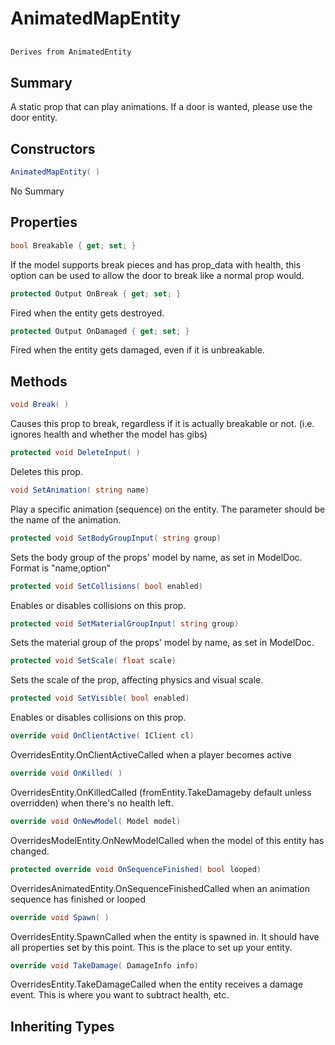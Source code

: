 # AnimatedMapEntity

## 
```c#
Derives from AnimatedEntity
```

## Summary

A static prop that can play animations. If a door is wanted, please use the door entity.
## Constructors

```c#
AnimatedMapEntity( ) 
```
No Summary
## Properties

```c#
bool Breakable { get; set; } 
```
If the model supports break pieces and has prop_data with health, this option can be used to allow the door to break like a normal prop would.
```c#
protected Output OnBreak { get; set; } 
```
Fired when the entity gets destroyed.
```c#
protected Output OnDamaged { get; set; } 
```
Fired when the entity gets damaged, even if it is unbreakable.
## Methods

```c#
void Break( ) 
```
Causes this prop to break, regardless if it is actually breakable or not. (i.e. ignores health and whether the model has gibs)
```c#
protected void DeleteInput( ) 
```
Deletes this prop.
```c#
void SetAnimation( string name) 
```
Play a specific animation (sequence) on the entity.
The parameter should be the name of the animation.
```c#
protected void SetBodyGroupInput( string group) 
```
Sets the body group of the props' model by name, as set in ModelDoc.
Format is "name,option"
```c#
protected void SetCollisions( bool enabled) 
```
Enables or disables collisions on this prop.
```c#
protected void SetMaterialGroupInput( string group) 
```
Sets the material group of the props' model by name, as set in ModelDoc.
```c#
protected void SetScale( float scale) 
```
Sets the scale of the prop, affecting physics and visual scale.
```c#
protected void SetVisible( bool enabled) 
```
Enables or disables collisions on this prop.
```c#
override void OnClientActive( IClient cl) 
```
OverridesEntity.OnClientActiveCalled when a player becomes active
```c#
override void OnKilled( ) 
```
OverridesEntity.OnKilledCalled (fromEntity.TakeDamageby default unless overridden) when there's no health left.
```c#
override void OnNewModel( Model model) 
```
OverridesModelEntity.OnNewModelCalled when the model of this entity has changed.
```c#
protected override void OnSequenceFinished( bool looped) 
```
OverridesAnimatedEntity.OnSequenceFinishedCalled when an animation sequence has finished or looped
```c#
override void Spawn( ) 
```
OverridesEntity.SpawnCalled when the entity is spawned in. It should have all properties set by this point.
This is the place to set up your entity.
```c#
override void TakeDamage( DamageInfo info) 
```
OverridesEntity.TakeDamageCalled when the entity receives a damage event. This is where you want to subtract health, etc.
## Inheriting Types

